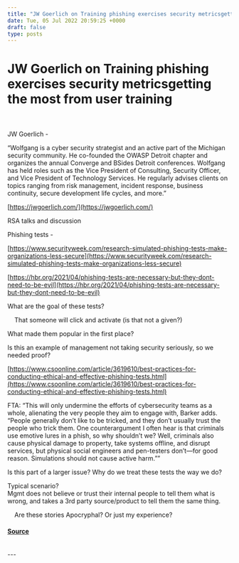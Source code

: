 ```yaml
---
title: "JW Goerlich on Training phishing exercises security metricsgetting the most from user training"
date: Tue, 05 Jul 2022 20:59:25 +0000
draft: false
type: posts
---
```

# JW Goerlich on Training phishing exercises security metricsgetting the most from user training

<br/>

<br/>
JW Goerlich - 

“Wolfgang is a cyber security strategist and an active part of the Michigan security community. He co-founded the OWASP Detroit chapter and organizes the annual Converge and BSides Detroit conferences. Wolfgang has held roles such as the Vice President of Consulting, Security Officer, and Vice President of Technology Services. He regularly advises clients on topics ranging from risk management, incident response, business continuity, secure development life cycles, and more.”

[https://jwgoerlich.com/](https://jwgoerlich.com/)

RSA talks and discussion

  
  
  
  

Phishing tests - 

[https://www.securityweek.com/research-simulated-phishing-tests-make-organizations-less-secure](https://www.securityweek.com/research-simulated-phishing-tests-make-organizations-less-secure)

[https://hbr.org/2021/04/phishing-tests-are-necessary-but-they-dont-need-to-be-evil](https://hbr.org/2021/04/phishing-tests-are-necessary-but-they-dont-need-to-be-evil)

  
  
  

What are the goal of these tests?

    That someone will click and activate (is that not a given?)

What made them popular in the first place?

Is this an example of management not taking security seriously, so we needed proof?

[https://www.csoonline.com/article/3619610/best-practices-for-conducting-ethical-and-effective-phishing-tests.html](https://www.csoonline.com/article/3619610/best-practices-for-conducting-ethical-and-effective-phishing-tests.html)

FTA: “This will only undermine the efforts of cybersecurity teams as a whole, alienating the very people they aim to engage with, Barker adds. “People generally don’t like to be tricked, and they don’t usually trust the people who trick them. One counterargument I often hear is that criminals use emotive lures in a phish, so why shouldn’t we? Well, criminals also cause physical damage to property, take systems offline, and disrupt services, but physical social engineers and pen-testers don’t—for good reason. Simulations should not cause active harm.””

Is this part of a larger issue? Why do we treat these tests the way we do?

Typical scenario?  
Mgmt does not believe or trust their internal people to tell them what is wrong, and takes a 3rd party source/product to tell them the same thing.

    Are these stories Apocryphal? Or just my experience?

#### [Source](http://brakeingsecurity.com/jw-goerlich-on-training-phishing-exercises-security-metricsgetting-the-most-from-user-training)

<br/>
---
